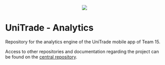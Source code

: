 <p align="center">
  <img src="https://github.com/user-attachments/assets/d9c35359-704d-4514-87fa-d315b5577fb0" />
</p>

# UniTrade - Analytics
Repository for the analytics engine of the UniTrade mobile app of Team 15.

Access to other repositories and documentation regarding the project can be found on the [central repository](https://github.com/fedemelo/Team-15-Wiki).
